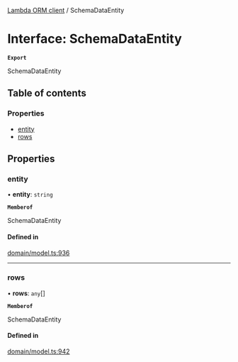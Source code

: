 [Lambda ORM client](../README.md) / SchemaDataEntity

# Interface: SchemaDataEntity

**`Export`**

SchemaDataEntity

## Table of contents

### Properties

- [entity](SchemaDataEntity.md#entity)
- [rows](SchemaDataEntity.md#rows)

## Properties

### entity

• **entity**: `string`

**`Memberof`**

SchemaDataEntity

#### Defined in

[domain/model.ts:936](https://github.com/FlavioLionelRita/lambdaorm-client-node/blob/216c8a0/src/lib/domain/model.ts#L936)

___

### rows

• **rows**: `any`[]

**`Memberof`**

SchemaDataEntity

#### Defined in

[domain/model.ts:942](https://github.com/FlavioLionelRita/lambdaorm-client-node/blob/216c8a0/src/lib/domain/model.ts#L942)
